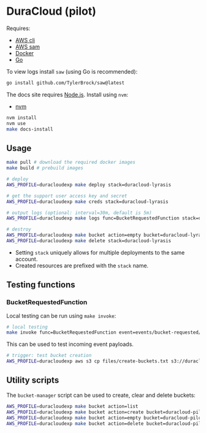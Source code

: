 # DuraCloud (pilot)

Requires:

- [AWS cli](https://docs.aws.amazon.com/cli/latest/userguide/getting-started-install.html)
- [AWS sam](https://docs.aws.amazon.com/serverless-application-model/latest/developerguide/install-sam-cli.html)
- [Docker](https://docs.docker.com/engine/install/)
- [Go](https://go.dev/doc/install)

To view logs install `saw` (using Go is recommended):

```bash
go install github.com/TylerBrock/saw@latest
```

The docs site requires [Node.js](https://nodejs.org/en). Install using `nvm`:

- [nvm](https://github.com/nvm-sh/nvm)

```bash
nvm install
nvm use
make docs-install
```

## Usage

```bash
make pull # download the required docker images
make build # prebuild images

# deploy
AWS_PROFILE=duracloudexp make deploy stack=duracloud-lyrasis

# get the support user access key and secret
AWS_PROFILE=duracloudexp make creds stack=duracloud-lyrasis

# output logs (optional: interval=30m, default is 5m)
AWS_PROFILE=duracloudexp make logs func=BucketRequestedFunction stack=duracloud-lyrasis

# destroy
AWS_PROFILE=duracloudexp make bucket action=empty bucket=duracloud-lyrasis-bucket-requested
AWS_PROFILE=duracloudexp make delete stack=duracloud-lyrasis
```

- Setting `stack` uniquely allows for multiple deployments to the same account.
- Created resources are prefixed with the `stack` name.

## Testing functions

### BucketRequestedFunction

Local testing can be run using `make invoke`:

```bash
# local testing
make invoke func=BucketRequestedFunction event=events/bucket-requested/event.json
```

This can be used to test incoming event payloads.

```bash
# trigger: test bucket creation
AWS_PROFILE=duracloudexp aws s3 cp files/create-buckets.txt s3://duracloud-lyrasis-bucket-requested/
```

## Utility scripts

The `bucket-manager` script can be used to create, clear and delete buckets:

```bash
AWS_PROFILE=duracloudexp make bucket action=list
AWS_PROFILE=duracloudexp make bucket action=create bucket=duracloud-pilot-bucket1
AWS_PROFILE=duracloudexp make bucket action=empty bucket=duracloud-pilot-bucket1
AWS_PROFILE=duracloudexp make bucket action=delete bucket=duracloud-pilot-bucket1
```
